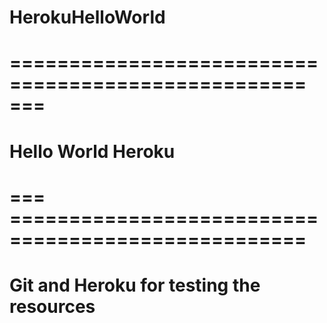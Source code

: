 # HerokuHelloWorld

# =================================================== ===
# Hello World Heroku 
# === ===================================================
# Git and Heroku for testing the resources

